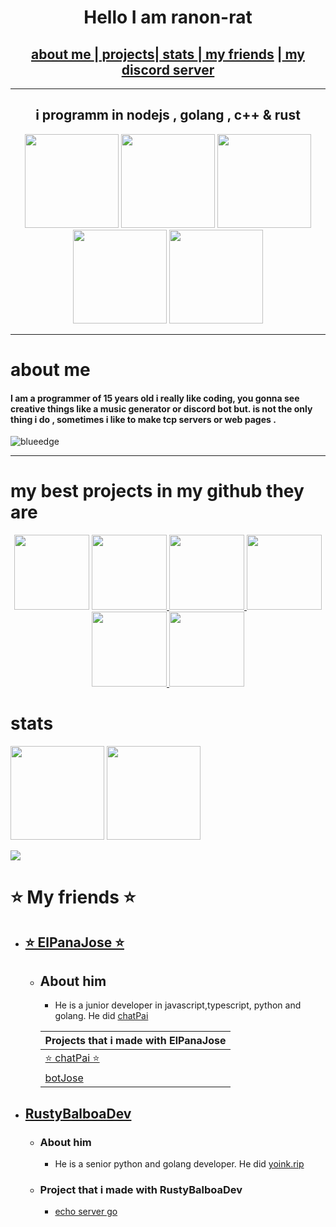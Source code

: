 
<h1  align="center">Hello I am ranon-rat</h1>

<h2 align ="center"><a href="#aboutMe">  about me </a>|<a href="#projects">  projects</a>|<a href="#stats"> stats </a>|<a href="#myFriends">  my friends</a> |<a href="https://discord.gg/e52RFh7Cg2"> my discord server</a></h2>

--------------------------------------------

<h2 align ="center" >i programm in nodejs , golang , c++ & rust</h2>
<p align="center" >
  <img height=150 src= "https://seeklogo.com/images/N/nodejs-logo-FBE122E377-seeklogo.com.png">
    <img height=150 src="https://upload.wikimedia.org/wikipedia/commons/thumb/4/4c/Typescript_logo_2020.svg/1200px-Typescript_logo_2020.svg.png">
  <img height=150  src="https://ranon-rat.herokuapp.com/image/gopher.png">
  <img height=150 src = "https://upload.wikimedia.org/wikipedia/commons/thumb/1/18/ISO_C%2B%2B_Logo.svg/1200px-ISO_C%2B%2B_Logo.svg.png">
  <img height=150 src="https://www.nicepng.com/png/full/34-348422_community-spotlight-rust-programming-language.png">

</p>

---------------------------------------------

<h1 id="aboutMe"> about me</h1>
<h4> I am a programmer of 15 years old i really like coding, you gonna see creative things like a music generator or discord bot but. is not the only thing i do , sometimes i like to make tcp servers or web pages .</h4>
<img src="https://komarev.com/ghpvc/?username=ranon-rat" alt="blueedge"/> 

---------------------------------------------

<h1 id ="projects"> my best projects in my github they are </h1>
<p align="center">                 
<a href="https://github.com/pythonBoy123/redditReplaceHumans">
  <img height=120 src="https://github-readme-stats.vercel.app/api/pin/?username=ranon-rat&repo=redditReplaceHumans&show_owner=true&theme=tokyonight"></a>
 </a>
<a href="https://github.com/ranon-rat/neuralTextGenerator">
   <img height=120 src="https://github-readme-stats.vercel.app/api/pin/?username=ranon-rat&repo=neuralTextGenerator&show_owner=true&theme=tokyonight">
 </a>
<a href="https://github.com/ranon-rat/FractalsGolang">
   <img height=120 src="https://github-readme-stats.vercel.app/api/pin/?username=ranon-rat&repo=FractalsGolang&show_owner=true&theme=tokyonight">
 </a>
<a href="https://github.com/ranon-rat/echo-server-go"
  <img height=120 src="https://github-readme-stats.vercel.app/api/pin/?username=ranon-rat&repo=echo-server-go&show_owner=true&theme=tokyonight">
 </a>
<a href="https://github.com/ranon-rat/when-haces-tus-momos-en-consola">
  <img height=120 src="https://github-readme-stats.vercel.app/api/pin/?username=ranon-rat&repo=when-haces-tus-momos-en-consola&show_owner=true&theme=tokyonight">
</a>
<a href="https://github.com/ranon-rat/golang-remote">
  <img height=120 src="https://github-readme-stats.vercel.app/api/pin/?username=ranon-rat&repo=golang-remote&show_owner=true&theme=tokyonight">
  </a>
  <a href="https://github.com/ranon-rat/sayBruh">
  <img height=120 src="https://github-readme-stats.vercel.app/api/pin/?username=ranon-rat&repo=sayBruh&show_owner=true&theme=tokyonight">
  </a>
  </p>
  

<h1 id ="stats"> stats</h1>

<p>
<img height=150 src="https://github-readme-stats.vercel.app/api/top-langs/?username=ranon-rat&layout=compact&theme=tokyonight&hide=html">
<img height=150 src="https://github-readme-stats.vercel.app/api?username=ranon-rat&count_private=true&show_icons=true&theme=tokyonight">
</p>

<img src="https://komarev.com/ghpvc/?username=ranon-rat">



<h1 id="myFriends"> ⭐️ My friends ⭐️</h1>

- <h2><a href="https://github.com/ELPanaJose"> ⭐️ ElPanaJose ⭐️</a></h2>
  
  - <h2>About him</h2>
  
    - He is a junior developer in javascript,typescript, python and golang. He did <a href="https://chat-pai.herokuapp.com/"> chatPai </a>

    | Projects that i made with ElPanaJose |
    |--------------------------------------|
    | <a href="https://chat-pai.herokuapp.com/"> ⭐️ chatPai ⭐️ </a> | 
    | <a href="https://github.com/ELPanaJose/BotJose"> botJose</a>  |
 

- <h2><a href="https://github.com/RustyBalboadev"> RustyBalboaDev</a> </h2>
  
  - <h3> About him</h3>
  
    - He is a senior python and golang developer. He did <a href="https://yoink.rip/">yoink.rip</a>
  
  - <h3> Project that i made with RustyBalboaDev</h3>
  
    - <a href="https://github.com/ranon-rat/echo-server-go">echo server go</a>


  




